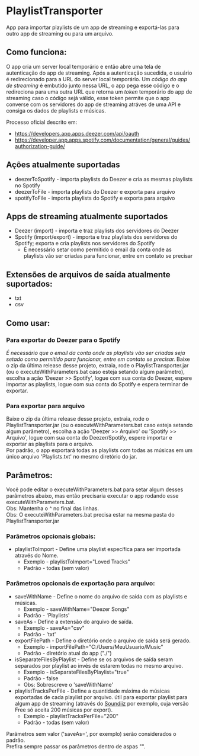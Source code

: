 # PlaylistTransporter

App para importar playlists de um app de streaming e exportá-las para outro app de streaming ou para um arquivo.

## Como funciona:
O app cria um server local temporário e então abre uma tela de autenticação do app de streaming. Após a autenticação sucedida, o usuário é redirecionado para a URL do server local temporário. Um *código do app de streaming* é embutido junto nessa URL, o app pega esse código e o redireciona para uma outra URL que retorna um *token* temporário do app de streaming caso o código sejá válido, esse token permite que o app converse com os servidores do app de streaming atráves de uma API e consiga os dados de playlists e músicas. 

Processo oficial descrito em: 
* https://developers.app.apps.deezer.com/api/oauth
* https://developer.app.apps.spotify.com/documentation/general/guides/authorization-guide/

## Ações atualmente suportadas
* deezerToSpotify - importa playlists do Deezer e cria as mesmas playlists no Spotify
* deezerToFile - importa playlists do Deezer e exporta para arquivo
* spotifyToFile - importa playlists do Spotify e exporta para arquivo

## Apps de streaming atualmente suportados
* Deezer (import) - importa e traz playlists dos servidores do Deezer
* Spotify (import/export) - importa e traz playlists dos servidores do Spotify; exporta e cria playlists nos servidores do Spotify 
   * É necessário setar como permitido o email da conta onde as playlists vão ser criadas para funcionar, entre em contato se precisar

## Extensões de arquivos de saída atualmente suportados:
* txt
* csv

## Como usar:

### Para exportar do Deezer para o Spotify
*É necessário que o email da conta onde as playlists vão ser criadas seja setado como permitido para funcionar, entre em contato se precisar.* Baixe o zip da última release desse projeto, extraia, rode o PlaylistTransporter.jar (ou o executeWithParameters.bat caso esteja setando algum parâmetro), escolha a ação 'Deezer >> Spotify', logue com sua conta do Deezer, espere importar as playlists, logue com sua conta do Spotify e espera terminar de exportar.

### Para exportar para arquivo

Baixe o zip da última release desse projeto, extraia, rode o PlaylistTransporter.jar (ou o executeWithParameters.bat caso esteja setando algum parâmetro), escolha a ação 'Deezer >> Arquivo' ou 'Spotify >> Arquivo', logue com sua conta do Deezer/Spotify, espere importar e exportar as playlists para o arquivo.\
Por padrão, o app exportará todas as playlists com todas as músicas em um único arquivo 'Playlists.txt' no mesmo diretório do jar.

## Parâmetros:

Você pode editar o executeWithParameters.bat para setar algum desses parâmetros abaixo, mas então precisaria executar o app rodando esse executeWithParameters.bat.\
Obs: Mantenha o ^ no final das linhas.\
Obs: O executeWithParameters.bat precisa estar na mesma pasta do PlaylistTransporter.jar

### Parâmetros opcionais globais:
* playlistToImport - Define uma playlist específica para ser importada através do Nome.
    * Exemplo - playlistToImport="Loved Tracks"
    * Padrão - todas (sem valor)

### Parâmetros opcionais de exportação para arquivo:
* saveWithName - Define o nome do arquivo de saída com as playlists e músicas.
    * Exemplo - saveWithName="Deezer Songs"
    * Padrão - 'Playlists' 
* saveAs - Define a extensão do arquivo de saída.
    * Exemplo - saveAs="csv"
    * Padrão - 'txt'
* exportFilePath - Define o diretório onde o arquivo de saída será gerado.
    * Exemplo - importFilePath="C:/Users/MeuUsuario/Music"
    * Padrão - diretório atual do app ("./")
* isSeparateFilesByPlaylist - Define se os arquivos de saída seram separados por playlist ao invés de estarem todas no mesmo arquivo.
    * Exemplo - isSeparateFilesByPlaylist="true"
    * Padrão - false
    * Obs: Sobrescreve o 'saveWithName'
* playlistTracksPerFile - Define a quantidade máxima de músicas exportadas de cada playlist por arquivo. útil para exportar playlist para algum app de streaming (através do [Soundiiz](https://soundiiz.com/pt/) por exemplo, cuja versão Free só aceita 200 músicas por export). 
    * Exemplo - playlistTracksPerFile="200"
    * Padrão - todas (sem valor)

Parâmetros sem valor ('saveAs=', por exemplo) serão considerados o padrão.\
Prefira sempre passar os parâmetros dentro de aspas "".
